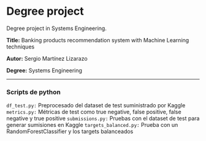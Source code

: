 # Degree project
Degree project in Systems Engineering.

**Title:** Banking products recommendation system with Machine Learning techniques

**Autor:** Sergio Martínez Lizarazo

**Degree:** Systems Engineering

---

### Scripts de python

`df_test.py:` Preprocesado del dataset de test suministrado por Kaggle
`metrics.py:` Métricas de test como true negative, false positive, false negative y true positive
`submissions.py:` Pruebas con el dataset de test para generar sumisiones en Kaggle
`targets_balanced.py:` Prueba con un RandomForestClassifier y los targets balanceados



